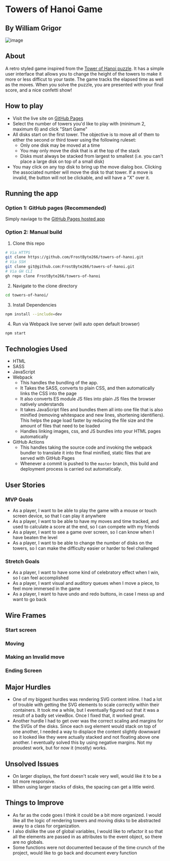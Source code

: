 # Towers of Hanoi Game
## By William Grigor
![image](https://user-images.githubusercontent.com/39464343/166842529-76a2c3f8-92b9-4012-8a33-0a20b0ac8111.png)
## About
A retro styled game inspired from the [Tower of Hanoi puzzle](https://en.wikipedia.org/wiki/Tower_of_Hanoi). It has a simple user interface that allows you to change the height of the towers to make it more or less difficut to your taste. The game tracks the elapsed time as well as the moves. When you solve the puzzle, you are presented with your final score, and a nice confetti show!
## How to play
* Visit the live site on [GitHub Pages](https://frostbyte266.github.io/towers-of-hanoi/)
* Select the number of towers you'd like to play with (minimum 2, maximum 6) and click "Start Game"
* All disks start on the first tower. The objective is to move all of them to either the second or third tower using the following ruleset:
  * Only one disk may be moved at a time
  * You may only move the disk that is at the top of the stack
  * Disks must always be stacked from largest to smallest (i.e. you can't place a large disk on top of a small disk)
* You may click on any top disk to bring up the move dialog box. Clicking the associated number will move the disk to that tower. If a move is invalid, the button will not be clickable, and will have a "X" over it.
## Running the app
### Option 1: GitHub pages (Recommended)
Simply naviage to the [GitHub Pages hosted app](https://frostbyte266.github.io/towers-of-hanoi/)
### Option 2: Manual build
1. Clone this repo
```sh
# Via HTTPS
git clone https://github.com/FrostByte266/towers-of-hanoi.git
# Via SSH
git clone git@github.com:FrostByte266/towers-of-hanoi.git
# Via GH CLI
gh repo clone FrostByte266/towers-of-hanoi
```
2. Navigate to the clone directory
```sh
cd towers-of-hanoi/
```
3. Install Dependencies
```sh
npm install --include=dev
```
4. Run via Webpack live server (will auto open default browser)
```sh
npm start
```
## Technologies Used
* HTML
* SASS
* JavaScript
* Webpack
    * This handles the bundling of the app.
    * It Takes the SASS, converts to plain CSS, and then automatically links the CSS into the page
    * It also converts ES module JS files into plain JS files the browser natively understands
    * It takes JavaScript files and bundles them all into one file that is also minified (removing whitespace and new lines, shortening identifiers). This helps the page load faster by reducing the file size and the amount of files that need to be loaded
    * Handles linking images, css, and JS bundles into your HTML pages automatically
* GitHub Actions
  * This handles taking the source code and invoking the webpack bundler to translate it into the final minified, static files that are served with GitHub Pages
  * Whenever a commit is pushed to the `master` branch, this build and deployment process is carried out automatically.
## User Stories
### MVP Goals
* As a player, I want to be able to play the game with a mouse or touch screen device, so that I can play it anywhere
* As a player, I want to be able to have my moves and time tracked, and used to calculate a score at the end, so I can compete with my friends
* As a player, I want to see a game over screen, so I can know when I have beaten the level
* As a player, I want to be able to change the number of disks on the towers, so I can make the difficulty easier or harder to feel challenged

### Stretch Goals
* As a player, I want to have some kind of celebratory effect when I win, so I can feel accomplished
* As a player, I want visual and auditory queues when I move a piece, to feel more immersed in the game
* As a player, I want to have undo and redo buttons, in case I mess up and want to go back

## Wire Frames
### Start screen

### Moving

### Making an Invalid move

### Ending Screen

## Major Hurdles
* One of my biggest hurdles was rendering SVG content inline. I had a lot of trouble with getting the SVG elements to scale correctly within their containers. It took me a while, but I eventually figured out that it was a result of a badly set viewBox. Once I fixed that, it worked great.
* Another hurdle I had to get over was the correct scaling and margins for the SVGs of the disks. Since each svg element would stack on top of one another, I needed a way to displace the content slightly downward so it looked like they were actually stacked and not floating above one another. I eventually solved this by using negative margins. Not my proudest work, but for now it (mostly) works.

## Unsolved Issues
* On larger displays, the font doesn't scale very well, would like it to be a bit more responsive.
* When using larger stacks of disks, the spacing can get a little weird.

## Things to Improve
* As far as the code goes I think it could be a bit more organized. I would like all the logic of rendering towers and moving disks to be abstracted away to a class for organization.
* I also dislike the use of global variables, I would like to refactor it so that all the elements are passed in as attributes to the event object, so there are no globals.
* Some functions were not documented because of the time crunch of the project, would like to go back and document every function
